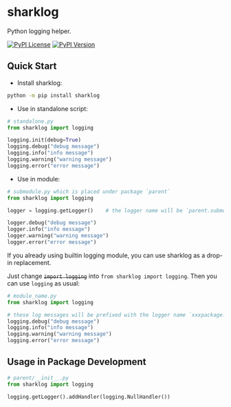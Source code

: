# sharklog

Python logging helper.

[![PyPI License](https://img.shields.io/pypi/l/sharklog.svg)](https://pypi.org/project/sharklog)
[![PyPI Version](https://img.shields.io/pypi/v/sharklog.svg)](https://pypi.org/project/sharklog)

## Quick Start

- Install sharklog:

```bash
python -m pip install sharklog
```

- Use in standalone script:

```python
# standalone.py
from sharklog import logging

logging.init(debug=True)
logging.debug("debug message")
logging.info("info message")
logging.warning("warning message")
logging.error("error message")
```

- Use in module:

```python
# submodule.py which is placed under package `parent`
from sharklog import logging

logger = logging.getLogger()    # the logger name will be `parent.submodule`

logger.debug("debug message")
logger.info("info message")
logger.warning("warning message")
logger.error("error message")
```

If you already using builtin logging module, you can use sharklog as a drop-in replacement.

Just change ~~`import logging`~~ into `from sharklog import logging`. Then you can use `logging` as usual:

```python
# module_name.py
from sharklog import logging

# these log messages will be prefixed with the logger name `xxxpackage.xxmodule.module_name`
logging.debug("debug message")
logging.info("info message")
logging.warning("warning message")
logging.error("error message")
```

## Usage in Package Development

```python
# parent/__init__.py
from sharklog import logging

logging.getLogger().addHandler(logging.NullHandler())
```
